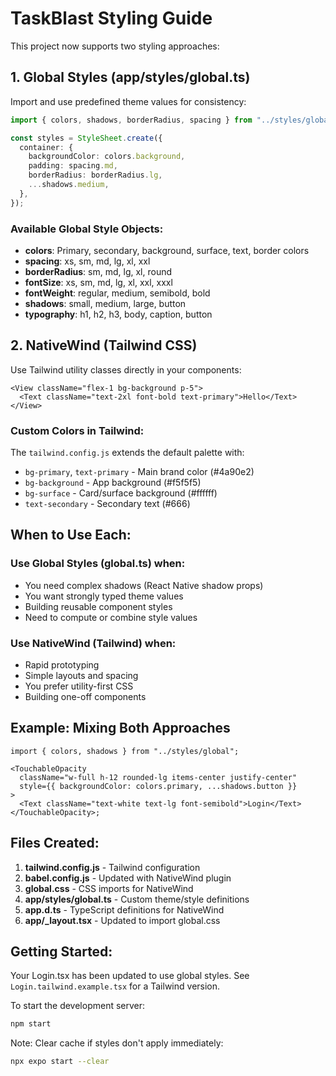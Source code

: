 # TaskBlast Styling Guide

This project now supports two styling approaches:

## 1. Global Styles (app/styles/global.ts)

Import and use predefined theme values for consistency:

```typescript
import { colors, shadows, borderRadius, spacing } from "../styles/global";

const styles = StyleSheet.create({
  container: {
    backgroundColor: colors.background,
    padding: spacing.md,
    borderRadius: borderRadius.lg,
    ...shadows.medium,
  },
});
```

### Available Global Style Objects:

- **colors**: Primary, secondary, background, surface, text, border colors
- **spacing**: xs, sm, md, lg, xl, xxl
- **borderRadius**: sm, md, lg, xl, round
- **fontSize**: xs, sm, md, lg, xl, xxl, xxxl
- **fontWeight**: regular, medium, semibold, bold
- **shadows**: small, medium, large, button
- **typography**: h1, h2, h3, body, caption, button

## 2. NativeWind (Tailwind CSS)

Use Tailwind utility classes directly in your components:

```tsx
<View className="flex-1 bg-background p-5">
  <Text className="text-2xl font-bold text-primary">Hello</Text>
</View>
```

### Custom Colors in Tailwind:

The `tailwind.config.js` extends the default palette with:

- `bg-primary`, `text-primary` - Main brand color (#4a90e2)
- `bg-background` - App background (#f5f5f5)
- `bg-surface` - Card/surface background (#ffffff)
- `text-secondary` - Secondary text (#666)

## When to Use Each:

### Use Global Styles (global.ts) when:

- You need complex shadows (React Native shadow props)
- You want strongly typed theme values
- Building reusable component styles
- Need to compute or combine style values

### Use NativeWind (Tailwind) when:

- Rapid prototyping
- Simple layouts and spacing
- You prefer utility-first CSS
- Building one-off components

## Example: Mixing Both Approaches

```tsx
import { colors, shadows } from "../styles/global";

<TouchableOpacity
  className="w-full h-12 rounded-lg items-center justify-center"
  style={{ backgroundColor: colors.primary, ...shadows.button }}
>
  <Text className="text-white text-lg font-semibold">Login</Text>
</TouchableOpacity>;
```

## Files Created:

1. **tailwind.config.js** - Tailwind configuration
2. **babel.config.js** - Updated with NativeWind plugin
3. **global.css** - CSS imports for NativeWind
4. **app/styles/global.ts** - Custom theme/style definitions
5. **app.d.ts** - TypeScript definitions for NativeWind
6. **app/\_layout.tsx** - Updated to import global.css

## Getting Started:

Your Login.tsx has been updated to use global styles. See `Login.tailwind.example.tsx` for a Tailwind version.

To start the development server:

```bash
npm start
```

Note: Clear cache if styles don't apply immediately:

```bash
npx expo start --clear
```
